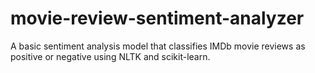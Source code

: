 # movie-review-sentiment-analyzer
A basic sentiment analysis model that classifies IMDb movie reviews as positive or negative using NLTK and scikit-learn.
